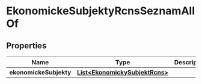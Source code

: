 

# EkonomickeSubjektyRcnsSeznamAllOf


## Properties

| Name | Type | Description | Notes |
|------------ | ------------- | ------------- | -------------|
|**ekonomickeSubjekty** | [**List&lt;EkonomickySubjektRcns&gt;**](EkonomickySubjektRcns.md) |  |  [optional] |



